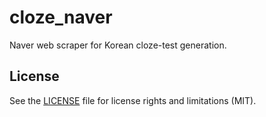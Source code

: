 # cloze_naver
Naver web scraper for Korean cloze-test generation.

## License

See the [LICENSE](MIT-LICENSE.txt) file for license rights and limitations (MIT).
